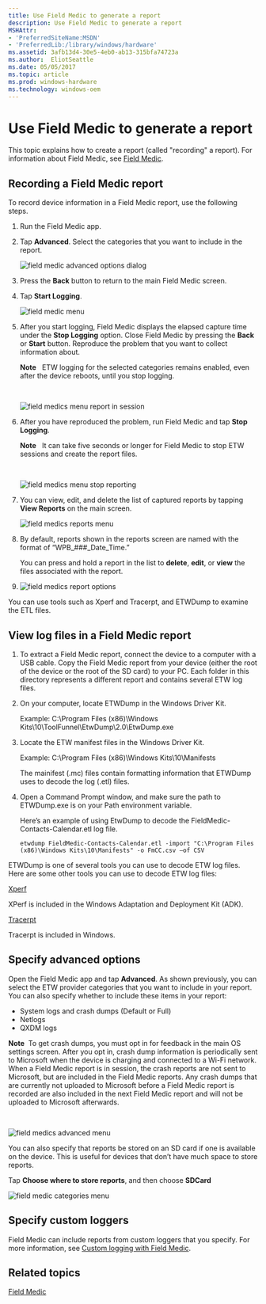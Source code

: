 ```yaml
---
title: Use Field Medic to generate a report
description: Use Field Medic to generate a report
MSHAttr:
- 'PreferredSiteName:MSDN'
- 'PreferredLib:/library/windows/hardware'
ms.assetid: 3afb13d4-30e5-4eb0-ab13-315bfa74723a
ms.author:  EliotSeattle
ms.date: 05/05/2017
ms.topic: article
ms.prod: windows-hardware
ms.technology: windows-oem
---
```


# Use Field Medic to generate a report


This topic explains how to create a report (called "recording" a report). For information about Field Medic, see [Field Medic](field-medic.md).

## Recording a Field Medic report


To record device information in a Field Medic report, use the following steps.

1.  Run the Field Medic app.

2.  Tap **Advanced**. Select the categories that you want to include in the report.

    ![field medic advanced options dialog](images/oem-field-medic-wp-ss-20140109-0003.png)

3.  Press the **Back** button to return to the main Field Medic screen.

4.  Tap **Start Logging**.

    ![field medic menu](images/oem-field-medic-wp-ss-20140109-0001.png)

5.  After you start logging, Field Medic displays the elapsed capture time under the **Stop Logging** option. Close Field Medic by pressing the **Back** or **Start** button. Reproduce the problem that you want to collect information about.

    **Note**  
    ETW logging for the selected categories remains enabled, even after the device reboots, until you stop logging.

     

    ![field medics menu report in session](images/oem-field-medic-wp-ss-20140109-0005.png)

6.  After you have reproduced the problem, run Field Medic and tap **Stop Logging**.

    **Note**  
    It can take five seconds or longer for Field Medic to stop ETW sessions and create the report files.

     

    ![field medics menu stop reporting](images/oem-field-medic-wp-ss-20140109-0008.png)

7.  You can view, edit, and delete the list of captured reports by tapping **View Reports** on the main screen.

    ![field medics reports menu](images/oem-field-medic-wp-ss-20140109-0011.png)

8.  By default, reports shown in the reports screen are named with the format of “WPB\_\#\#\#\_Date\_Time.”

    You can press and hold a report in the list to **delete**, **edit**, or **view** the files associated with the report.

9.  ![field medics report options](images/oem-field-medic-wp-ss-20140109-0010.png)

You can use tools such as Xperf and Tracerpt, and ETWDump to examine the ETL files.

## <a href="" id="view-log-files-in-a-field-medic-report-"></a>View log files in a Field Medic report


1.  To extract a Field Medic report, connect the device to a computer with a USB cable. Copy the Field Medic report from your device (either the root of the device or the root of the SD card) to your PC. Each folder in this directory represents a different report and contains several ETW log files.
2.  On your computer, locate ETWDump in the Windows Driver Kit.

    Example: C:\\Program Files (x86)\\Windows Kits\\10\\ToolFunnel\\EtwDump\\2.0\\EtwDump.exe

3.  Locate the ETW manifest files in the Windows Driver Kit.

    Example: C:\\Program Files (x86)\\Windows Kits\\10\\Manifests

    The mainifest (.mc) files contain formatting information that ETWDump uses to decode the log (.etl) files.

4.  Open a Command Prompt window, and make sure the path to ETWDump.exe is on your Path environment variable.

    Here’s an example of using EtwDump to decode the FieldMedic-Contacts-Calendar.etl log file.

    ```
    etwdump FieldMedic-Contacts-Calendar.etl -import "C:\Program Files (x86)\Windows Kits\10\Manifests" -o FmCC.csv –of CSV
    ```

ETWDump is one of several tools you can use to decode ETW log files. Here are some other tools you can use to decode ETW log files:

[Xperf](https://msdn.microsoft.com/library/windows/hardware/hh162920.aspx)

XPerf is included in the Windows Adaptation and Deployment Kit (ADK).

[Tracerpt](https://technet.microsoft.com/library/cc732700.aspx)

Tracerpt is included in Windows.

## Specify advanced options


Open the Field Medic app and tap **Advanced**. As shown previously, you can select the ETW provider categories that you want to include in your report. You can also specify whether to include these items in your report:

-   System logs and crash dumps (Default or Full)
-   Netlogs
-   QXDM logs

**Note**  To get crash dumps, you must opt in for feedback in the main OS settings screen. After you opt in, crash dump information is periodically sent to Microsoft when the device is charging and connected to a Wi-Fi network. When a Field Medic report is in session, the crash reports are not sent to Microsoft, but are included in the Field Medic reports. Any crash dumps that are currently not uploaded to Microsoft before a Field Medic report is recorded are also included in the next Field Medic report and will not be uploaded to Microsoft afterwards.

 

![field medics advanced menu](images/oem-field-medic-wp-ss-20140114-0002.png)

You can also specify that reports be stored on an SD card if one is available on the device. This is useful for devices that don’t have much space to store reports.

Tap **Choose where to store reports**, and then choose **SDCard**

![field medic categories menu](images/oem-field-medic-wp-ss-20140109-0003.png)

## <a href="" id="specify-custom-loggers-"></a>Specify custom loggers


Field Medic can include reports from custom loggers that you specify. For more information, see [Custom logging with Field Medic](custom-logging-with-field-medic.md).

## Related topics


[Field Medic](field-medic.md)

 

 







